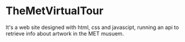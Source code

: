 # TheMetVirtualTour
It's a web site designed with html, css and javascipt, running an api to retrieve info about artwork in the MET musuem.
